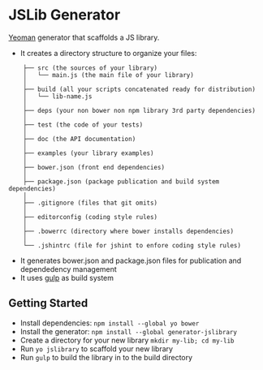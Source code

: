 JSLib Generator
==================================================

[Yeoman](http://yeoman.io) generator that scaffolds a JS library.

* It creates a directory structure to organize your files:

```
    ├── src (the sources of your library)
    │   └── main.js (the main file of your library)
    │
    ├── build (all your scripts concatenated ready for distribution)
    │   └── lib-name.js
    │
    ├── deps (your non bower non npm library 3rd party dependencies)
    │
    ├── test (the code of your tests)
    │
    ├── doc (the API documentation)
    │
    ├── examples (your library examples)
    │
    ├── bower.json (front end dependencies)
    │
    ├── package.json (package publication and build system dependencies)
    │
    ├── .gitignore (files that git omits)
    │
    ├── editorconfig (coding style rules)
    │
    ├── .bowerrc (directory where bower installs dependencies)
    │
    └── .jshintrc (file for jshint to enfore coding style rules)
```

* It generates bower.json and package.json files for publication and dependedency management
* It uses [gulp](http://gulpjs.com/) as build system

Getting Started
--------------------------------------

- Install dependencies: `npm install --global yo bower`
- Install the generator: `npm install --global generator-jslibrary`
- Create a directory for your new library `mkdir my-lib; cd my-lib`
- Run `yo jslibrary` to scaffold your new library
- Run `gulp` to build the library in to the build directory
